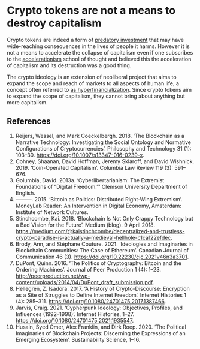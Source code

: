 # Crypto tokens are not a means to destroy capitalism 

Crypto tokens are indeed a form of [predatory investment](../concepts/predatory-inclusion.md) that may have wide-reaching consequences in the lives of people it harms. However it is not a means to accelerate the collapse of capitalism even if one subscribes to the [accelerationism](../concepts/accelerationism.md) school of thought and believed this the acceleration of capitalism and its destruction was a good thing.

The crypto ideology is an extension of neoliberal project that aims to expand the scope and reach of markets to all aspects of human life, a concept often referred to [as hyperfinancialization](is-hyperfinancialization.md). Since crypto tokens aim to expand the scope of capitalism, they cannot bring about anything but more capitalism.

## References
1. Reijers, Wessel, and Mark Coeckelbergh. 2018. ‘The Blockchain as a Narrative Technology: Investigating the Social Ontology and Normative Configurations of Cryptocurrencies’. Philosophy and Technology 31 (1): 103–30. https://doi.org/10.1007/s13347-016-0239-x.
1. Cohney, Shaanan, David Hoffman, Jeremy Sklaroff, and David Wishnick. 2019. ‘Coin-Operated Capitalism’. Columbia Law Review 119 (3): 591–676.
1. Golumbia, David. 2013a. ‘Cyberlibertarianism: The Extremist Foundations of “Digital Freedom.”’ Clemson University Department of English.
1. ———. 2015. ‘Bitcoin as Politics: Distributed Right-Wing Extremism’. MoneyLab Reader: An Intervention in Digital Economy, Amsterdam: Institute of Network Cultures.
1. Stinchcombe, Kai. 2018. ‘Blockchain Is Not Only Crappy Technology but a Bad Vision for the Future’. Medium (blog). 9 April 2018. https://medium.com/@kaistinchcombe/decentralized-and-trustless-crypto-paradise-is-actually-a-medieval-hellhole-c1ca122efdec.
1. Brody, Ann, and Stéphane Couture. 2021. ‘Ideologies and Imaginaries in Blockchain Communities: The Case of Ethereum’. Canadian Journal of Communication 46 (3). https://doi.org/10.22230/cjc.2021v46n3a3701.
1. DuPont, Quinn. 2016. ‘The Politics of Cryptography: Bitcoin and the Ordering Machines’. Journal of Peer Production 1 (4): 1–23. http://peerproduction.net/wp-content/uploads/2014/04/DuPont_draft_submission.pdf.
1. Hellegren, Z. Isadora. 2017. ‘A History of Crypto-Discourse: Encryption as a Site of Struggles to Define Internet Freedom’. Internet Histories 1 (4): 285–311. https://doi.org/10.1080/24701475.2017.1387466.
1. Jarvis, Craig. 2021. ‘Cypherpunk Ideology: Objectives, Profiles, and Influences (1992–1998)’. Internet Histories, 1–27. https://doi.org/10.1080/24701475.2021.1935547.
1. Husain, Syed Omer, Alex Franklin, and Dirk Roep. 2020. ‘The Political Imaginaries of Blockchain Projects: Discerning the Expressions of an Emerging Ecosystem’. Sustainability Science, 1–16.